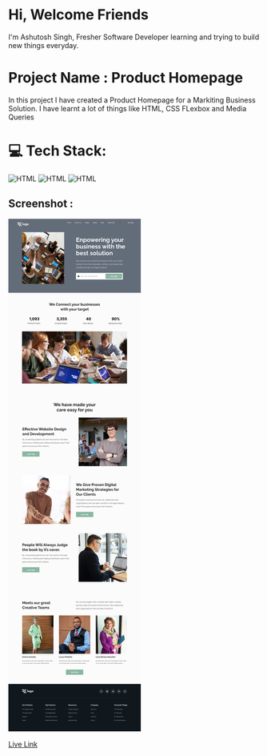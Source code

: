 # Hi, Welcome Friends

I'm Ashutosh Singh, Fresher Software Developer learning and trying to build new things everyday.

# Project Name : Product Homepage

In this project I have created a Product Homepage for a Markiting Business Solution. I have learnt a lot of things like HTML, CSS FLexbox and Media Queries

# 💻 Tech Stack:

![HTML](https://img.shields.io/badge/-HTML-blue)
![HTML](https://img.shields.io/badge/-CSS-orange)
![HTML](https://img.shields.io/badge/-Media%20Querie-lightgrey)

## Screenshot :

![Screenshot](./images/12.png)

[Live Link](https://splendorous-cobbler-4244ff.netlify.app/)
